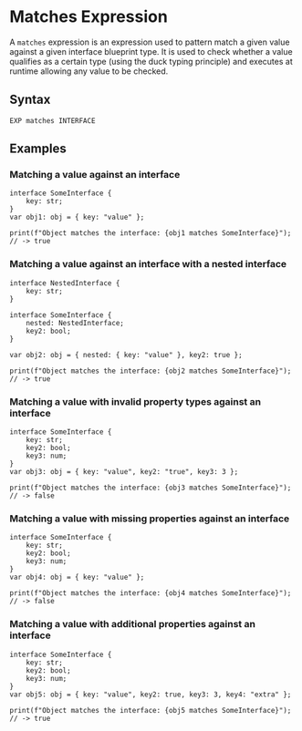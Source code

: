 # Matches Expression

A `matches` expression is an expression used to pattern match a given value against a given interface blueprint type. It
is used to check whether a value qualifies as a certain type (using the duck typing principle) and executes at runtime
allowing any value to be checked.

## Syntax

```kipper
EXP matches INTERFACE
```

## Examples

### Matching a value against an interface

```kipper
interface SomeInterface {
	key: str;
}
var obj1: obj = { key: "value" };

print(f"Object matches the interface: {obj1 matches SomeInterface}"); // -> true
```

### Matching a value against an interface with a nested interface

```kipper
interface NestedInterface {
	key: str;
}

interface SomeInterface {
	nested: NestedInterface;
	key2: bool;
}

var obj2: obj = { nested: { key: "value" }, key2: true };

print(f"Object matches the interface: {obj2 matches SomeInterface}"); // -> true
```

### Matching a value with invalid property types against an interface

```kipper
interface SomeInterface {
	key: str;
	key2: bool;
	key3: num;
}
var obj3: obj = { key: "value", key2: "true", key3: 3 };

print(f"Object matches the interface: {obj3 matches SomeInterface}"); // -> false
```

### Matching a value with missing properties against an interface

```kipper
interface SomeInterface {
	key: str;
	key2: bool;
	key3: num;
}
var obj4: obj = { key: "value" };

print(f"Object matches the interface: {obj4 matches SomeInterface}"); // -> false
```

### Matching a value with additional properties against an interface

```kipper
interface SomeInterface {
	key: str;
	key2: bool;
	key3: num;
}
var obj5: obj = { key: "value", key2: true, key3: 3, key4: "extra" };

print(f"Object matches the interface: {obj5 matches SomeInterface}"); // -> true
```
